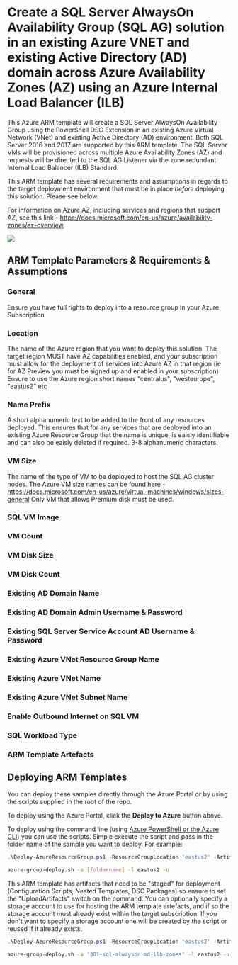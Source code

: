 
# Create a SQL Server AlwaysOn Availability Group (SQL AG) solution in an existing Azure VNET and existing Active Directory (AD) domain across Azure Availability Zones (AZ) using an Azure Internal Load Balancer (ILB)

This Azure ARM template will create a SQL Server AlwaysOn Availability Group using the PowerShell DSC Extension in an existing Azure Virtual Network (VNet) and existing Active Directory (AD) environment. Both SQL Server 2016 and  2017 are supported by this ARM template. The SQL Server VMs will be provisioned across multiple Azure Availability Zones (AZ) and requests will be directed to the SQL AG Listener via the zone redundant Internal Load Balancer (ILB) Standard.

This ARM template has several requirements and assumptions in regards to the target deployment environment that must be in place *before* deploying this solution.  Please see below.

For information on Azure AZ, including services and regions that support AZ, see this link - https://docs.microsoft.com/en-us/azure/availability-zones/az-overview

<a href="https://portal.azure.com/#create/Microsoft.Template/uri/https%3A%2F%2Fraw.githubusercontent.com%2Frolftesmer%2F301-sql-alwayson-md-ilb-zones%2Fmaster%2Fazuredeploy.json" target="_blank"><img src="http://azuredeploy.net/deploybutton.png"/>
</a>


## ARM Template Parameters & Requirements & Assumptions
### General
Ensure you have full rights to deploy into a resource group in your Azure Subscription
### Location
The name of the Azure region that you want to deploy this solution.  The target region MUST have AZ capabilities enabled, and your subscription must allow for the deployment of services into Azure AZ in that region (ie for AZ Preview you must be signed up and enabled in your subscription)
Ensure to use the Azure region short names "centralus", "westeurope", "eastus2" etc
### Name Prefix
A short alphanumeric text to be added to the front of any resources deployed.  This ensures that for any services that are deployed into an existing Azure Resource Group that the name is unique, is eaisly identifiable and can also be eaisly deleted if required.
3-8 alphanumeric characters.
### VM Size
The name of the type of VM to be deployed to host the SQL AG cluster nodes.
The Azure VM size names can be found here - https://docs.microsoft.com/en-us/azure/virtual-machines/windows/sizes-general
Only VM that allows Premium disk must be used.
### SQL VM Image
### VM Count
### VM Disk Size
### VM Disk Count
### Existing AD Domain Name
### Existing AD Domain Admin Username & Password
### Existing SQL Server Service Account AD Username & Password
### Existing Azure VNet Resource Group Name
### Existing Azure VNet Name
### Existing Azure VNet Subnet Name
### Enable Outbound Internet on SQL VM
### SQL Workload Type
### ARM Template Artefacts


## Deploying ARM Templates

You can deploy these samples directly through the Azure Portal or by using the scripts supplied in the root of the repo.

To deploy using the Azure Portal, click the **Deploy to Azure** button above.

To deploy using the command line (using [Azure PowerShell or the Azure CLI](https://azure.microsoft.com/en-us/downloads/)) you can use the scripts.  Simple execute the script and pass in the folder name of the sample you want to deploy.  For example:

```PowerShell
.\Deploy-AzureResourceGroup.ps1 -ResourceGroupLocation 'eastus2' -ArtifactsStagingDirectory '[foldername]'
```
```bash
azure-group-deploy.sh -a [foldername] -l eastus2 -u
```

This ARM template has artifacts that need to be "staged" for deployment (Configuration Scripts, Nested Templates, DSC Packages) so ensure to set the "UploadArtifacts" switch on the command.  You can optionally specify a storage account to use for hosting the ARM template artefacts, and if so the storage account must already exist within the target subscription.  If you don't want to specify a storage account one will be created by the script or reused if it already exists.

```PowerShell
.\Deploy-AzureResourceGroup.ps1 -ResourceGroupLocation 'eastus2' -ArtifactsStagingDirectory '301-sql-alwayson-md-ilb-zones' -UploadArtifacts 
```
```bash
azure-group-deploy.sh -a '301-sql-alwayson-md-ilb-zones' -l eastus2 -u
```
